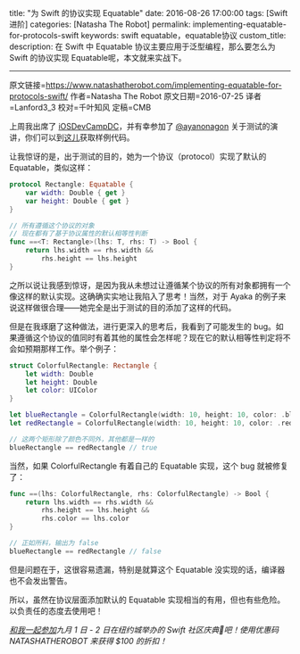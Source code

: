 title: "为 Swift 的协议实现 Equatable"
date: 2016-08-26 17:00:00
tags: [Swift 进阶]
categories: [Natasha The Robot]
permalink: implementing-equatable-for-protocols-swift
keywords: swift equatable，equatable协议
custom_title: 
description: 在 Swift 中 Equatable 协议主要应用于泛型编程，那么要怎么为 Swift 的协议实现 Equatable呢，本文就来实战下。

---
原文链接=https://www.natashatherobot.com/implementing-equatable-for-protocols-swift/
作者=Natasha The Robot
原文日期=2016-07-25
译者=Lanford3_3
校对=千叶知风
定稿=CMB

<!--此处开始正文-->

上周我出席了 [iOSDevCampDC](http://iosdevcampdc.com/)，并有幸参加了 [@ayanonagon](https://twitter.com/ayanonagon) 关于测试的演讲，你们可以到[这儿](https://github.com/ayanonagon/talks/tree/master/2016-cmdu)获取样例代码。

让我惊讶的是，出于测试的目的，她为一个协议（protocol）实现了默认的 Equatable，类似这样：

```swift
protocol Rectangle: Equatable {
    var width: Double { get }
    var height: Double { get }
}

// 所有遵循这个协议的对象
// 现在都有了基于协议属性的默认相等性判断
func ==<T: Rectangle>(lhs: T, rhs: T) -> Bool {
    return lhs.width == rhs.width &&
        rhs.height == lhs.height
}
```

之所以说让我感到惊讶，是因为我从未想过让遵循某个协议的所有对象都拥有一个像这样的默认实现。这确确实实地让我陷入了思考！当然，对于 Ayaka 的例子来说这样做很合理——她完全是出于测试的目的添加了这样的代码。

<!--more-->

但是在我琢磨了这种做法，进行更深入的思考后，我看到了可能发生的 bug。如果遵循这个协议的值同时有着其他的属性会怎样呢？现在它的默认相等性判定将不会如预期那样工作。举个例子：

```swift
struct ColorfulRectangle: Rectangle {
    let width: Double
    let height: Double
    let color: UIColor
}

let blueRectangle = ColorfulRectangle(width: 10, height: 10, color: .blueColor())
let redRectangle = ColorfulRectangle(width: 10, height: 10, color: .redColor())

// 这两个矩形除了颜色不同外，其他都是一样的
blueRectangle == redRectangle // true
```

当然，如果 ColorfulRectangle 有着自己的 Equatable 实现，这个 bug 就被修复了：

```swift
func ==(lhs: ColorfulRectangle, rhs: ColorfulRectangle) -> Bool {
    return lhs.width == rhs.width &&
        rhs.height == lhs.height &&
        rhs.color == lhs.color
}

// 正如所料，输出为 false
blueRectangle == redRectangle // false
```

但是问题在于，这很容易遗漏，特别是就算这个 Equatable 没实现的话，编译器也不会发出警告。

所以，虽然在协议层面添加默认的 Equatable 实现相当的有用，但也有些危险。以负责任的态度去使用吧！

*[和我一起参加](http://www.tryswiftnyc.com)九月 1 日 - 2 日在纽约城举办的 Swift 社区庆典🎉吧！使用优惠码 NATASHATHEROBOT 来获得 $100 的折扣！*
